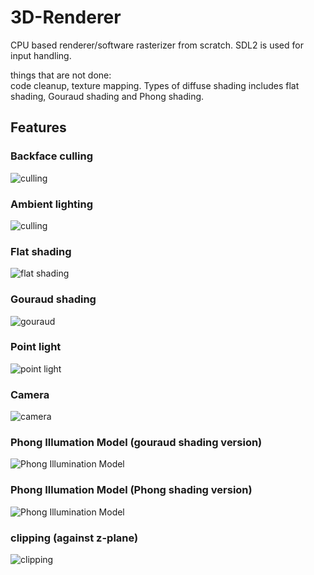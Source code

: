 # 3D-Renderer
CPU based renderer/software rasterizer from scratch. SDL2 is used for input handling.

things that are not done:  
code cleanup, texture mapping.
Types of diffuse shading includes flat shading, Gouraud shading and Phong shading.

## Features  
### Backface culling
![culling](https://media.giphy.com/media/XnzGzm2Z0fngWABdeu/giphy.gif)  

### Ambient lighting
![culling](https://media.giphy.com/media/jyVYb2JfIiWFmQpnn3/giphy.gif)  

### Flat shading
![flat shading](https://media.giphy.com/media/LnGicmDbDdRfQ0PXO3/giphy.gif)  
  
### Gouraud shading  
![gouraud](https://media.giphy.com/media/knUtumgXfeUb8K3G1L/giphy.gif)  
  
### Point light
![point light](https://media.giphy.com/media/oZsnM9ulz8tVF46Jhf/giphy.gif)  

### Camera
![camera](https://media.giphy.com/media/kT4xHDkF1O5RAE8mFL/giphy.gif)  

### Phong Illumation Model (gouraud shading version)
![Phong Illumination Model](https://media.giphy.com/media/RlaeNoANQeAYzCNUwz/giphy.gif)

### Phong Illumation Model (Phong shading version)
![Phong Illumination Model](https://media.giphy.com/media/0ezNDQTYwnPbLdOO3V/giphy.gif)

### clipping (against z-plane) 
![clipping](https://media.giphy.com/media/XENJ19jfaOJDdhAUr8/giphy.gif)


